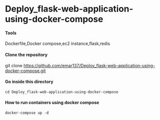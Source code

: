 # Deploy_flask-web-application-using-docker-compose
#### Tools 
Dockerfile,Docker compose,ec2 instance,flask,redis
#### Clone the repository
git clone https://github.com/emar137/Deploy_flask-web-application-using-docker-compose.git
#### Go inside this directory
```
cd Deploy_flask-web-application-using-docker-compose
```
#### How to  run containers using docker compose
```
docker-compose up -d
```
